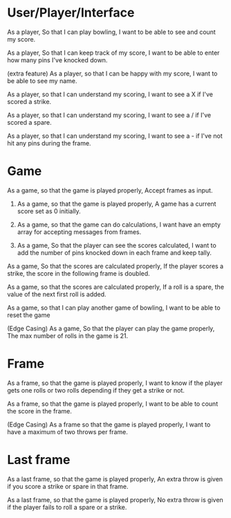 # User/Player/Interface

As a player,
So that I can play bowling,
I want to be able to see and count my score.

As a player,
So that I can keep track of my score,
I want to be able to enter how many pins I've knocked down.

(extra feature)
As a player,
so that I can be happy with my score,
I want to be able to see my name.

As a player,
so that I can understand my scoring,
I want to see a X if I've scored a strike.

As a player,
so that I can understand my scoring,
I want to see a / if I've scored a spare.

As a player,
so that I can understand my scoring,
I want to see a - if I've not hit any pins during the frame.

# Game

As a game,
so that the game is played properly,
Accept frames as input.

1. As a game,
so that the game is played properly,
A game has a current score set as 0 initially.

2. As a game,
so that the game can do calculations,
I want have an empty array for accepting messages from frames.

3. As a game,
So that the player can see the scores calculated,
I want to add the number of pins knocked down in each frame and keep tally.

As a game,
So that the scores are calculated properly,
If the player scores a strike, the score in the following frame is doubled.

As a game,
so that the scores are calculated properly,
If a roll is a spare, the value of the next first roll is added.

As a game,
so that I can play another game of bowling,
I want to be able to reset the game

(Edge Casing)
As a game,
So that the player can play the game properly,
The max number of rolls in the game is 21.

# Frame

As a frame,
so that the game is played properly,
I want to know if the player gets one rolls or two rolls depending if they get a strike or not.

As a frame,
so that the game is played properly,
I want to be able to count the score in the frame.

(Edge Casing)
As a frame
so that the game is played properly,
I want to have a maximum of two throws per frame.

# Last frame

As a last frame,
so that the game is played properly,
An extra throw is given if you score a strike or spare in that frame.

As a last frame,
so that the game is played properly,
No extra throw is given if the player fails to roll a spare or a strike.
